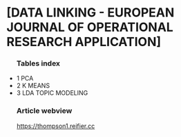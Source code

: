 # [DATA LINKING - EUROPEAN JOURNAL OF OPERATIONAL RESEARCH APPLICATION] 
### &nbsp;&nbsp;&nbsp;&nbsp;&nbsp;&nbsp;Tables index

* 1 PCA
* 2 K MEANS
* 3 LDA TOPIC MODELING

### &nbsp;&nbsp;&nbsp;&nbsp;&nbsp;&nbsp;Article webview

&nbsp;&nbsp;&nbsp;&nbsp;&nbsp;&nbsp;https://thompson1.reifier.cc

